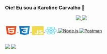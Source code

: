 ### Oie! Eu sou a Karoline Carvalho 👋

<div align="center">
  <a href="https://github.com/KarolineCarvalho">
  <img height="180em" src="https://github-readme-stats.vercel.app/api?username=KarolineCarvalho&show_icons=true&theme=dracula&include_all_commits=true&count_private=true"/>
  <img height="180em" src="https://github-readme-stats.vercel.app/api/top-langs/?username=KarolineCarvalho&layout=compact&langs_count=7&theme=dracula"/>
</div>
  
<div style="display: inline_block"><br>
  <img align="center" alt="HTML" height="30" width="40" src="https://raw.githubusercontent.com/devicons/devicon/master/icons/html5/html5-original.svg">
  <img align="center" alt="CSS" height="30" width="40" src="https://raw.githubusercontent.com/devicons/devicon/master/icons/css3/css3-original.svg">
  <img align="center" alt="Js" height="30" width="40" src="https://raw.githubusercontent.com/devicons/devicon/master/icons/javascript/javascript-plain.svg">
  <img align="center" alt="React" height="30" width="40" src="https://raw.githubusercontent.com/devicons/devicon/master/icons/react/react-original.svg">
  <img align="center" alt="Node.js" height="35" width="40" src="https://cdn.freebiesupply.com/logos/large/2x/nodejs-icon-logo-png-transparent.png">
  <img align="center" alt="Postman" height="35" width="40"  src="https://cdn.freelogovectors.net/wp-content/uploads/2020/12/postman-logo.png">
  
  
  ##
  
<div> 
  <a href = "mailto:carvalho.okaroline@gmail.com"><img src="https://img.shields.io/badge/Gmail-D14836?style=for-the-badge&logo=gmail&logoColor=white" target="_blank"></a>
  <a href="https://www.linkedin.com/in/carvalhokaroline/" target="_blank"><img src="https://img.shields.io/badge/-LinkedIn-%230077B5?style=for-the-badge&logo=linkedin&logoColor=white" target="_blank"></a> 
 
 
 
</div>
  
  
<!--

Logo Azure
<img align="center" alt="Azure" height="35" width="50"  src="https://logos-world.net/wp-content/uploads/2021/05/Azure-Logo-700x394.png">

Cobrinha
 ![Snake animation](https://github.com/rafaballerini/rafaballerini/blob/output/github-contribution-grid-snake.svg)

Gif
<img align="right" alt="Rafa-pic" height="150" style="border-radius:50px;" src="https://media.discordapp.net/attachments/639956127056134178/890373478988013628/Publicacoes_Instagram_1_1.png?width=676&height=676">
</div>


**CarvalhoKarol/CarvalhoKarol** is a ✨ _special_ ✨ repository because its `README.md` (this file) appears on your GitHub profile.

Here are some ideas to get you started:

- 🔭 I’m currently working on ...
- 🌱 I’m currently learning ...
- 👯 I’m looking to collaborate on ...
- 🤔 I’m looking for help with ...
- 💬 Ask me about ...
- 📫 How to reach me: ...
- 😄 Pronouns: ...
- ⚡ Fun fact: ...
-->
